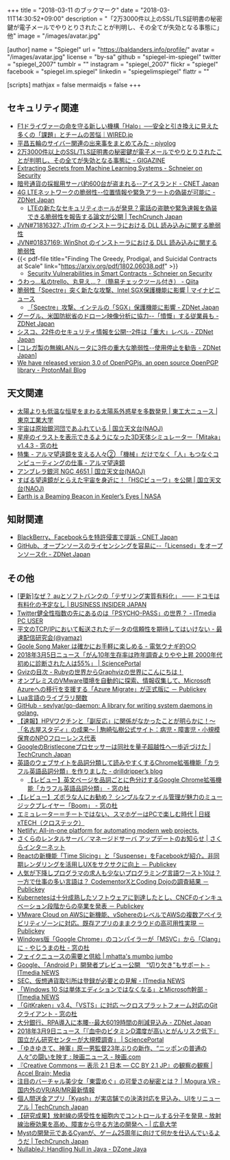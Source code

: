 +++
title = "2018-03-11 のブックマーク"
date =  "2018-03-11T14:30:52+09:00"
description = "「2万3000件以上のSSL/TLS証明書の秘密鍵が電子メールでやりとりされたことが判明し、その全てが失効となる事態に」他"
image = "/images/avatar.jpg"

[author]
name      = "Spiegel"
url       = "https://baldanders.info/profile/"
avatar    = "/images/avatar.jpg"
license   = "by-sa"
github    = "spiegel-im-spiegel"
twitter   = "spiegel_2007"
tumblr    = ""
instagram = "spiegel_2007"
flickr    = "spiegel"
facebook  = "spiegel.im.spiegel"
linkedin  = "spiegelimspiegel"
flattr    = ""

[scripts]
  mathjax = false
  mermaidjs = false
+++

## セキュリティ関連

- [F1ドライヴァーの命を守る新しい機構「Halo」──安全と引き換えに見えた多くの「課題」とチームの苦悩｜WIRED.jp](https://wired.jp/2018/03/02/formula-1-cars-halo/)
- [平昌五輪のサイバー関連の出来事をまとめてみた - piyolog](http://d.hatena.ne.jp/Kango/20180303/1520093984)
- [2万3000件以上のSSL/TLS証明書の秘密鍵が電子メールでやりとりされたことが判明し、その全てが失効となる事態に - GIGAZINE](https://gigazine.net/news/20180304-private-keys-on-emails/)
- [Extracting Secrets from Machine Learning Systems - Schneier on Security](https://www.schneier.com/blog/archives/2018/03/extracting_secr.html)
- [暗号通貨の採掘用サーバ約600台が盗まれる--アイスランド - CNET Japan](https://japan.cnet.com/article/35115662/)
- [4G LTEネットワークの脆弱性--位置情報や緊急アラートの偽装が可能に - ZDNet Japan](https://japan.zdnet.com/article/35115581/)
    - [LTEの新たなセキュリティホールが発見？電話の盗聴や緊急速報を偽装できる脆弱性を報告する論文が公開  |  TechCrunch Japan](https://jp.techcrunch.com/2018/03/05/engadget-lte/)
- [JVN#71816327: JTrim のインストーラにおける DLL 読み込みに関する脆弱性](https://jvn.jp/jp/JVN71816327/)
- [JVN#01837169: WinShot のインストーラにおける DLL 読み込みに関する脆弱性](https://jvn.jp/jp/JVN01837169/)
- {{< pdf-file title="Finding The Greedy, Prodigal, and Suicidal Contracts at Scale" link="https://arxiv.org/pdf/1802.06038.pdf" >}}
    - [Security Vulnerabilities in Smart Contracts - Schneier on Security](https://www.schneier.com/blog/archives/2018/03/security_vulner_13.html)
- [うわっ…私のtrello、丸見え…？（簡易チェックツール付き） - Qiita](https://qiita.com/srai0628/items/e3fb0d2fa59a85248ce6)
- [脆弱性「Spectre」突く新たな攻撃、Intel SGX保護機能に影響 | マイナビニュース](https://news.mynavi.jp/article/20180308-595440/)
    - [「Spectre」攻撃、インテルの「SGX」保護機能に影響 - ZDNet Japan](https://japan.zdnet.com/article/35115578/)
- [グーグル、米国防総省のドローン映像分析に協力--「憤慨」する従業員も - ZDNet Japan](https://japan.zdnet.com/article/35115735/)
- [シスコ、22件のセキュリティ情報を公開--2件は「重大」レベル - ZDNet Japan](https://japan.zdnet.com/article/35115904/)
- [[コレガ製の無線LANルータに3件の重大な脆弱性--使用停止を勧告 - ZDNet Japan](https://japan.zdnet.com/article/35115909/)]
- [We have released version 3.0 of OpenPGPjs, an open source OpenPGP library - ProtonMail Blog](https://protonmail.com/blog/openpgpjs-3-release/)

## 天文関連

- [太陽よりも低温な恒星をまわる太陽系外惑星を多数発見 | 東工大ニュース | 東京工業大学](https://www.titech.ac.jp/news/2018/040657.html)
- [宇宙は原始銀河団であふれている | 国立天文台(NAOJ)](https://www.nao.ac.jp/news/science/2018/20180305-hsc.html)
- [星座のイラストを表示できるようになった3D天体シミュレーター「Mitaka」v1.4.3 - 窓の杜](https://forest.watch.impress.co.jp/docs/news/1110008.html)
- [特集 - アルマ望遠鏡を支える人々② 「機械」だけでなく「人」もつなぐコンピューティングの仕事 - アルマ望遠鏡](https://alma-telescope.jp/column/workingforalma_computing)
- [アンブレラ銀河 NGC 4651 | 国立天文台(NAOJ)](https://www.nao.ac.jp/gallery/weekly/2018/20180306-subaru.html)
- [すばる望遠鏡がとらえた宇宙を身近に！「HSCビューワ」を公開 | 国立天文台(NAOJ)](https://www.nao.ac.jp/news/topics/2018/20180308-hscviewer.html)
- [Earth is a Beaming Beacon in Kepler’s Eyes | NASA](https://www.nasa.gov/image-feature/ames/earth-is-a-beaming-beacon-in-kepler-s-eyes/)

## 知財関連

- [BlackBerry、Facebookらを特許侵害で提訴 - CNET Japan](https://japan.cnet.com/article/35115720/)
- [GitHub、オープンソースのライセンシングを容易に--「Licensed」をオープンソース化 - ZDNet Japan](https://japan.zdnet.com/article/35115802/)

## その他

- [[更新]なぜ？ auとソフトバンクの「テザリング実質有料化」 —— ドコモは有料化の予定なし | BUSINESS INSIDER JAPAN](https://www.businessinsider.jp/post-163168)
- [Twitter健全性指数の先にあるのは「PSYCHO-PASS」の世界？ - ITmedia PC USER](http://www.itmedia.co.jp/pcuser/articles/1803/04/news016.html)
- [平文のTCP/IPにおいて転送されたデータの信頼性を期待してはいけない - 最速配信研究会(@yamaz)](http://yamaz.hatenablog.com/entry/2018/03/03/214221)
- [Goole Song Maker は確かにお手軽に楽しめる - 電気ウナギ的○○](http://blog.netandfield.com/shar/2018/03/goole-song-maker.html)
- [2018年3月5日ニュース「がん10年生存率は昨年調査よりやや上昇 2000年代初めに診断された人は55%」 | SciencePortal](https://scienceportal.jst.go.jp/news/newsflash_review/newsflash/2018/03/20180305_01.html)
- [Gvizの目次 - Rubyの世界からGraphvizの世界にこんにちは！](http://melborne.github.io/2014/02/27/gviz-posts/)
- [オンプレミスのVMware環境を自動的に探索、情報収集して、Microsoft Azureへの移行を支援する「Azure Migrate」が正式版に － Publickey](http://www.publickey1.jp/blog/18/vmwaremicrosoft_azureazure_migrate.html)
- [Lua言語のライブラリ関数](http://www.rtpro.yamaha.co.jp/RT/docs/lua/tutorial/library.html)
- [GitHub - sevlyar/go-daemon: A library for writing system daemons in golang.](https://github.com/sevlyar/go-daemon)
- [【速報】HPVワクチンと「副反応」に関係がなかったことが明らかに！～「名古屋スタディ」の成果～ | 駒崎弘樹公式サイト：病児・障害児・小規模保育のNPOフローレンス代表](https://www.komazaki.net/activity/2018/03/post7556/)
- [GoogleのBristleconeプロセッサーは同社を量子超越性へ一歩近づけた  |  TechCrunch Japan](https://jp.techcrunch.com/2018/03/06/2018-03-05-googles-new-bristlecone-processor-brings-it-one-step-closer-to-quantum-supremacy/)
- [英語のウェブサイトを品詞分類して読みやすくするChrome拡張機能「カラフル英語品詞分類」を作りました - drilldripper’s blog](http://drilldripper.hatenablog.com/entry/2016/07/18/181244)
    - [【レビュー】英文ページを品詞ごとに色分けするGoogle Chrome拡張機能「カラフル英語品詞分類」 - 窓の杜](https://forest.watch.impress.co.jp/docs/review/1110021.html)
- [【レビュー】ズボラな人にお勧め？ シンプルなファイル管理が魅力のミュージックプレイヤー「Boom」 - 窓の杜](https://forest.watch.impress.co.jp/docs/review/1109913.html)
- [エミュレーター＝チートではない、スマホゲーはPCで楽しむ時代 | 日経 xTECH（クロステック）](http://tech.nikkeibp.co.jp/atcl/nxt/column/18/00134/030200021/)
- [Netlify: All-in-one platform for automating modern web projects.](https://www.netlify.com/)
- [さくらのレンタルサーバ／マネージドサーバ アップデートのお知らせ | さくらインターネット](https://www.sakura.ad.jp/news/sakurainfo/newsentry.php?id=1887)
- [Reactの新機能「Time Slicing」と「Suspense」をFacebookが紹介。非同期レンダリングを活用しUXをサクサクに向上 － Publickey](http://www.publickey1.jp/blog/18/facebookreact_16time_slicingsuspenseux.html)
- [人気が下降しプログラマの求人も少ないプログラミング言語ワースト10は？ 一方で仕事の多い言語は？ CodementorXとCoding Dojoの調査結果 － Publickey](http://www.publickey1.jp/blog/18/5_codementorxcoding_dojo.html)
- [Kubernetesは十分成熟したソフトウェアに到達したとし、CNCFのインキュベーション段階からの卒業を発表 － Publickey](http://www.publickey1.jp/blog/18/kubernetescncf.html)
- [VMware Cloud on AWSに新機能、vSphereのレベルでAWSの複数アベイラビリティゾーンに対応。既存アプリのままクラウドの高可用性実現 － Publickey](http://www.publickey1.jp/blog/18/vmware_cloud_on_awsvsphereaws.html)
- [Windows版「Google Chrome」のコンパイラーが「MSVC」から「Clang」に - やじうまの杜 - 窓の杜](https://forest.watch.impress.co.jp/docs/serial/yajiuma/1110338.html)
- [フェイクニュースの需要と供給 | mhatta's mumbo jumbo](http://www.mhatta.org/wp/blog/2018/03/08/supply-and-demand-of-fakenews/)
- [Google、「Android P」開発者プレビュー公開　“切り欠き”もサポート - ITmedia NEWS](http://www.itmedia.co.jp/news/articles/1803/08/news060.html)
- [SEC、仮想通貨取引所は登録が必要との見解 - ITmedia NEWS](http://www.itmedia.co.jp/news/articles/1803/08/news098.html)
- [「Windows 10 Sは単体エディションではなくなる」とMicrosoft幹部 - ITmedia NEWS](http://www.itmedia.co.jp/news/articles/1803/08/news064.html)
- [「GitKraken」v3.4、「VSTS」に対応 ～クロスプラットフォーム対応のGitクライアント - 窓の杜](https://forest.watch.impress.co.jp/docs/news/1110529.html)
- [大分銀行、RPA導入に本腰--最大6019時間の削減見込み - ZDNet Japan](https://japan.zdnet.com/article/35115596/)
- [2018年3月9日ニュース「『血中のビタミンD濃度が高いとがんリスク低下』 国立がん研究センターが大規模調査」 | SciencePortal](https://scienceportal.jst.go.jp/news/newsflash_review/newsflash/2018/03/20180309_01.html)
- [「ゆきゆきて、神軍」原一男監督23年ぶりの新作、“ニッポンの普通の人々”の闘いを映す : 映画ニュース - 映画.com](http://eiga.com/news/20180310/9/)
- [『Creative Commons — 表示 2.1 日本   — CC BY 2.1 JP』の観察の観察 | Accel Brain; Media](https://media.accel-brain.com/agency-operation-chimera0-2018-03-10-creativecommons-org-licenses-by-2-1-jp/)
- [注目のバーチャル美少女「東雲めぐ」の可愛さの秘密とは？ | Mogura VR - 国内外のVR/AR/MR最新情報](http://www.moguravr.com/shinonome-megu/)
- [個人間送金アプリ「Kyash」が実店舗での決済対応を見込み、UIをリニューアル  |  TechCrunch Japan](https://jp.techcrunch.com/2018/03/05/kyash-renews-their-ui/)
- [【研究成果】放射線の感受性を細胞内でコントロールする分子を発見 - 放射線治療効果を高め、障害から守る方法の開発へ - | 広島大学](https://www.hiroshima-u.ac.jp/news/44107)
- [Mystの開発元であるCyanが、ゲーム25周年に向けて何かを仕込んでいるようだ  |  TechCrunch Japan](https://jp.techcrunch.com/2018/03/09/2018-03-08-myst-developer-cyan-teases-something-for-the-groundbreaking-games-25th-birthday/)
- [NullableJ: Handling Null in Java - DZone Java](https://dzone.com/articles/nullablej-handling-null-in-java)
